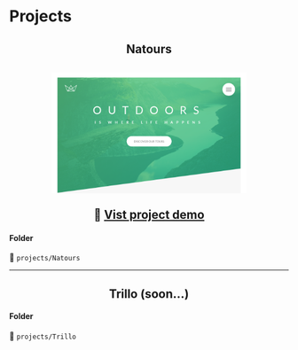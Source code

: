 # Projects

<h2 align="center">
  Natours
</h2>

<h2 align="center">
  <img width="350" src="./.github/natours.png" alt="Icon" src="https://natours.ismaaa.me" />

  :eyes: [Vist project demo](https://natours.ismaaa.me)
</h2>


#### Folder
:file_folder: `projects/Natours`
<!-- 
### Build status
[![Netlify Status](https://api.netlify.com/api/v1/badges/5f5011c8-329c-4e41-944d-6056979a939d/deploy-status)](https://app.netlify.com/sites/natours-ismaaa/deploys) -->

---
<h2 align="center">
  Trillo (soon...)
</h2>

#### Folder
:file_folder: `projects/Trillo`